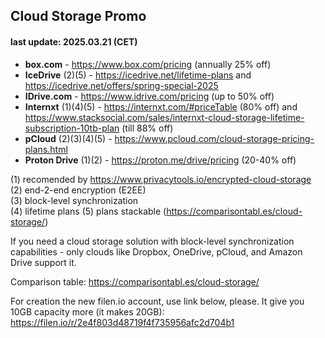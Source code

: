 ## Cloud Storage Promo 
#### last update: 2025.03.21 (CET)

- **box.com** - https://www.box.com/pricing (annually 25% off)
- **IceDrive** (2)(5) - https://icedrive.net/lifetime-plans and https://icedrive.net/offers/spring-special-2025
- **IDrive.com** - https://www.idrive.com/pricing (up to 50% off)
- **Internxt** (1)(4)(5) - https://internxt.com/#priceTable (80% off) and https://www.stacksocial.com/sales/internxt-cloud-storage-lifetime-subscription-10tb-plan (till 88% off)
- **pCloud** (2)(3)(4)(5) - https://www.pcloud.com/cloud-storage-pricing-plans.html
- **Proton Drive** (1)(2) - https://proton.me/drive/pricing (20-40% off)

(1) recomended by https://www.privacytools.io/encrypted-cloud-storage  
(2) end-2-end encryption (E2EE)  
(3) block-level synchronization  
(4) lifetime plans
(5) plans stackable (https://comparisontabl.es/cloud-storage/)

If you need a cloud storage solution with block-level synchronization capabilities - only clouds like Dropbox, OneDrive, pCloud, and Amazon Drive support it. 

Comparison table: https://comparisontabl.es/cloud-storage/

For creation the new filen.io account, use link below, please. It give you 10GB capacity more (it makes 20GB):  
https://filen.io/r/2e4f803d48719f4f735956afc2d704b1
